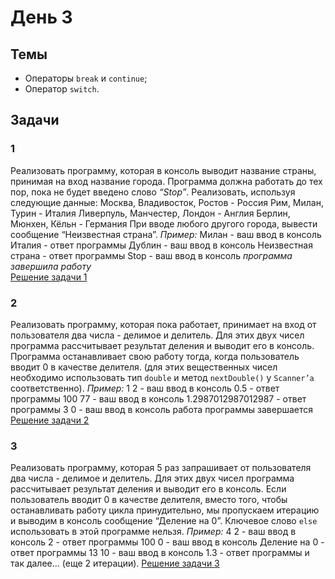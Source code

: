 # День 3

## Темы
- Операторы `break` и `continue`;
- Оператор `switch`.

## Задачи
### 1 
Реализовать программу, которая в консоль выводит название страны, принимая на
вход название города. Программа должна работать до тех пор, пока не будет введено
слово *“Stop”*.
Реализовать, используя следующие данные:
Москва, Владивосток, Ростов - Россия
Рим, Милан, Турин - Италия
Ливерпуль, Манчестер, Лондон - Англия
Берлин, Мюнхен, Кёльн - Германия
При вводе любого другого города, вывести сообщение “Неизвестная страна”.
*Пример:*
Милан - ваш ввод в консоль
Италия - ответ программы
Дублин - ваш ввод в консоль
Неизвестная страна - ответ программы
Stop - ваш ввод в консоль
*программа завершила работу*<br>
[Решение задачи 1](task_01.java)

### 2 
Реализовать программу, которая пока работает, принимает на вход от пользователя
два числа - делимое и делитель. Для этих двух чисел программа рассчитывает
результат деления и выводит его в консоль. Программа останавливает свою работу
тогда, когда пользователь вводит 0 в качестве делителя.
(для этих вещественных чисел необходимо использовать тип `double` и метод
`nextDouble()` у `Scanner’а` соответственно).
*Пример:*
1 2 - ваш ввод в консоль
0.5 - ответ программы
100 77 - ваш ввод в консоль
1.2987012987012987 - ответ программы
3 0 - ваш ввод в консоль
работа программы завершается
[Решение задачи 2](task_02.java)

### 3 
Реализовать программу, которая 5 раз запрашивает от пользователя два числа -
делимое и делитель. Для этих двух чисел программа рассчитывает результат деления
и выводит его в консоль. Если пользователь вводит 0 в качестве делителя, вместо
того, чтобы останавливать работу цикла принудительно, мы пропускаем итерацию и
выводим в консоль сообщение “Деление на 0”.
Ключевое слово `else` использовать в этой программе нельзя.
*Пример:*
4 2 - ваш ввод в консоль
2 - ответ программы
100 0 - ваш ввод в консоль
Деление на 0 - ответ программы
13 10 - ваш ввод в консоль
1.3 - ответ программы
и так далее… (еще 2 итерации).
[Решение задачи 3](task_03.java)
